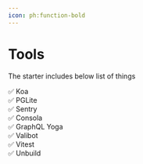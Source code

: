 ```yaml
---
icon: ph:function-bold
---
```


# Tools

The starter includes below list of things

✅ Koa <br>
✅ PGLite <br>
✅ Sentry <br>
✅ Consola <br>
✅ GraphQL Yoga <br>
✅ Valibot <br>
✅ Vitest <br>
✅ Unbuild <br>
